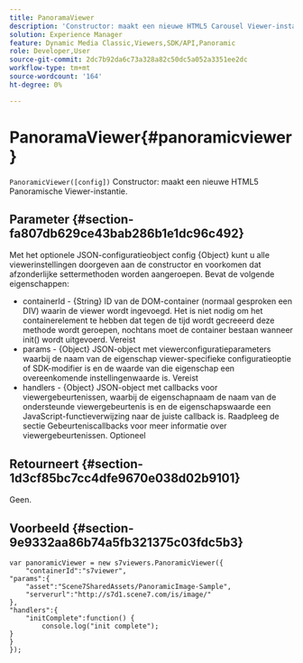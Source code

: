 ```yaml
---
title: PanoramaViewer
description: 'Constructor: maakt een nieuwe HTML5 Carousel Viewer-instantie.'
solution: Experience Manager
feature: Dynamic Media Classic,Viewers,SDK/API,Panoramic
role: Developer,User
source-git-commit: 2dc7b92da6c73a328a82c50dc5a052a3351ee2dc
workflow-type: tm+mt
source-wordcount: '164'
ht-degree: 0%

---
```


# PanoramaViewer{#panoramicviewer}

`PanoramicViewer([config])`
Constructor: maakt een nieuwe HTML5 Panoramische Viewer-instantie.

## Parameter {#section-fa807db629ce43bab286b1e1dc96c492}

Met het optionele JSON-configuratieobject config {Object} kunt u alle viewerinstellingen doorgeven aan de constructor en voorkomen dat afzonderlijke settermethoden worden aangeroepen. Bevat de volgende eigenschappen:
* containerId - {String} ID van de DOM-container (normaal gesproken een DIV) waarin de viewer wordt ingevoegd. Het is niet nodig om het containerelement te hebben dat tegen de tijd wordt gecreeerd deze methode wordt geroepen, nochtans moet de container bestaan wanneer init() wordt uitgevoerd. Vereist
* params - {Object} JSON-object met viewerconfiguratieparameters waarbij de naam van de eigenschap viewer-specifieke configuratieoptie of SDK-modifier is en de waarde van die eigenschap een overeenkomende instellingenwaarde is. Vereist
* handlers - {Object} JSON-object met callbacks voor viewergebeurtenissen, waarbij de eigenschapnaam de naam van de ondersteunde viewergebeurtenis is en de eigenschapswaarde een JavaScript-functieverwijzing naar de juiste callback is. Raadpleeg de sectie Gebeurteniscallbacks voor meer informatie over viewergebeurtenissen. Optioneel


## Retourneert {#section-1d3cf85bc7cc4dfe9670e038d02b9101}

Geen.

## Voorbeeld {#section-9e9332aa86b74a5fb321375c03fdc5b3}

```
var panoramicViewer = new s7viewers.PanoramicViewer({
	"containerId":"s7viewer",
"params":{
	"asset":"Scene7SharedAssets/PanoramicImage-Sample",
	"serverurl":"http://s7d1.scene7.com/is/image/"
},
"handlers":{
	"initComplete":function() {
		console.log("init complete");
}
}
});
```
